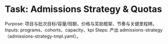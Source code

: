 # Task: Admissions Strategy & Quotas

Purpose: 项目与批次目标/容量/班额、价格与奖助框架、节奏与关键里程碑。
Inputs: programs、cohorts、capacity、kpi
Steps: 产出 admissions-strategy（admissions-strategy-tmpl.yaml）。
